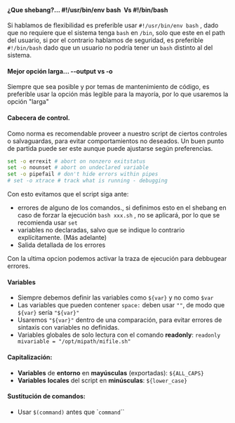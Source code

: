 #### ¿Que shebang?... #!/usr/bin/env bash  Vs  #!/bin/bash
Si hablamos de flexibilidad es preferible usar `#!/usr/bin/env bash` , dado que no requiere que el sistema tenga `bash` en `/bin`, solo que este en el path del usuario, si por el contrario hablamos de seguridad, es preferible `#!/bin/bash` dado que un usuario no podría tener un `bash` distinto al del sistema.

#### Mejor opción larga... --output vs -o
Siempre que sea posible y por temas de mantenimiento de código, es preferible usar la opción más legible para la mayoría, por lo que usaremos la opción "larga"


#### Cabecera de control.
Como norma es recomendable proveer a nuestro script de ciertos controles o salvaguardas, para evitar comportamientos no deseados.
Un buen punto de partida puede ser este aunque puede ajustarse según preferencias.

```bash
set -o errexit # abort on nonzero exitstatus
set -o nounset # abort on undeclared variable
set -o pipefail # don't hide errors within pipes
# set -o xtrace # track what is running - debugging
```

Con esto evitamos que el script siga ante:
* errores de alguno de los comandos., si definimos esto en el shebang en caso de forzar la ejecución `bash xxx.sh` , no se aplicará, por lo que se recomienda usar `set`
* variables no declaradas, salvo que se indique lo contrario explícitamente. (Más adelante)
* Salida detallada de los errores 

Con la ultima opcion podemos activar la traza de ejecución para debbugear errores.

#### Variables
* Siempre debemos definir las variables como `${var}` y no como `$var`
* Las variables que pueden contener `space:` deben usar `""`, de modo que `${var}` sería `"${var}"`
* Usaremos `"${var}"` dentro de una comparación, para evitar errores de sintaxis con variables no definidas.
* Variables globales de solo lectura con el comando **readonly**: `readonly mivariable = "/opt/mipath/mifile.sh"`

#### Capitalización:
* **Variables** de **entorno** en **mayúsculas** (exportadas): `${ALL_CAPS}`
* **Variables** **locales** del script en **minúsculas**: `${lower_case}`

#### Sustitución de comandos:
* Usar `$(command)` antes que \``command`\``

